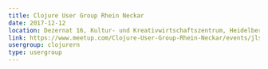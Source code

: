 ```yaml
---
title: Clojure User Group Rhein Neckar
date: 2017-12-12
location: Dezernat 16, Kultur- und Kreativwirtschaftszentrum, Heidelberg
link: https://www.meetup.com/Clojure-User-Group-Rhein-Neckar/events/jlsljmywqbqb/
usergroup: clojurern
type: usergroup
---
```

